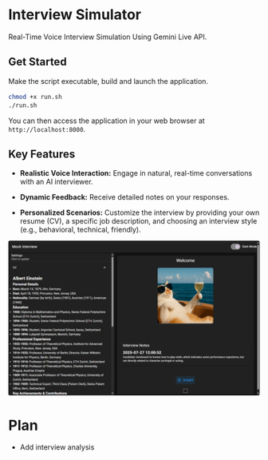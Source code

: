 # Interview Simulator
Real-Time Voice Interview Simulation Using Gemini Live API.

## Get Started
Make the script executable, build and launch the application.
```bash
chmod +x run.sh
./run.sh
```

You can then access the application in your web browser at `http://localhost:8000`.

## Key Features

- **Realistic Voice Interaction:** Engage in natural, real-time conversations with an AI interviewer.
    
- **Dynamic Feedback:** Receive detailed notes on your responses.
    
- **Personalized Scenarios:** Customize the interview by providing your own resume (CV), a specific job description, and choosing an interview style (e.g., behavioral, technical, friendly).
    
![Mock Interview Demo](docs/demo.png)


# Plan

- Add interview analysis